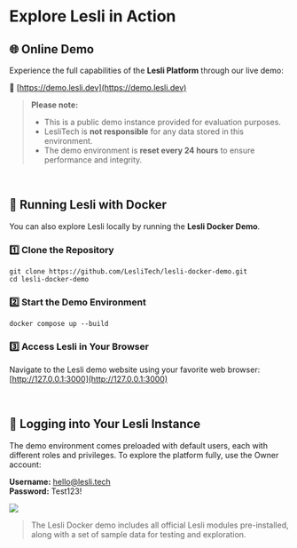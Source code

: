 # Explore Lesli in Action

## 🌐 Online Demo

Experience the full capabilities of the **Lesli Platform** through our live demo:

🔗 [https://demo.lesli.dev](https://demo.lesli.dev)

> **Please note:**  
> - This is a public demo instance provided for evaluation purposes.  
> - LesliTech is **not responsible** for any data stored in this environment.  
> - The demo environment is **reset every 24 hours** to ensure performance and integrity.


<br/>

## 🐳 Running Lesli with Docker

You can also explore Lesli locally by running the **Lesli Docker Demo**.

### 1️⃣ Clone the Repository

```shell
git clone https://github.com/LesliTech/lesli-docker-demo.git
cd lesli-docker-demo
```

### 2️⃣ Start the Demo Environment
```shell
docker compose up --build
```

### 3️⃣ Access Lesli in Your Browser

Navigate to the Lesli demo website using your favorite web browser: [http://127.0.0.1:3000](http://127.0.0.1:3000)


<br/>

## 🔑 Logging into Your Lesli Instance

The demo environment comes preloaded with default users, each with different roles and privileges. To explore the platform fully, use the Owner account:

**Username:** hello@lesli.tech <br>
**Password:** Test123!

<lesli-browser host="http://localhost:3000/" url="login">
    <img src="/images/engines/shield/screenshot-login.png">
</lesli-browser>

> The Lesli Docker demo includes all official Lesli modules pre-installed, along with a set of sample data for testing and exploration.
